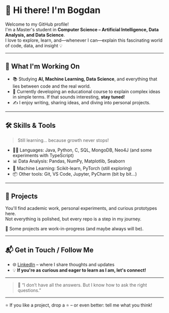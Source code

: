 # 👋 Hi there! I'm Bogdan

Welcome to my GitHub profile!  
I'm a Master's student in **Computer Science – Artificial Intelligence, Data Analysis, and Data Science**.  
I love to explore, learn, and—whenever I can—explain this fascinating world of code, data, and insight 💡

---

## 🚀 What I'm Working On

- 📚 Studying **AI, Machine Learning, Data Science**, and everything that lies between code and the real world.
- 🧠 Currently developing an educational course to explain complex ideas in simple terms. If that sounds interesting, **stay tuned**!
- ✍️ I enjoy writing, sharing ideas, and diving into personal projects.

---

## 🛠️ Skills & Tools

> Still learning... because growth never stops!

- 👨‍💻 Languages: Java, Python, C, SQL, MongoDB, Neo4J (and some experiments with TypeScript)
- 📊 Data Analysis: Pandas, NumPy, Matplotlib, Seaborn
- 🤖 Machine Learning: Scikit-learn, PyTorch (still exploring)
- 📦 Other tools: Git, VS Code, Jupyter, PyCharm (bit by bit...)

---

## 🧪 Projects

You'll find academic work, personal experiments, and curious prototypes here.  
Not everything is polished, but every repo is a step in my journey.

🧭 Some projects are work-in-progress (and maybe always will be).

---

## 📬 Get in Touch / Follow Me

- 🌐 [LinkedIn](www.linkedin.com/in/bogdan-donici) – where I share thoughts and updates
- 💡 **If you're as curious and eager to learn as I am, let's connect!**

---

> 🧠 “I don’t have all the answers. But I know how to ask the right questions.”

---

⭐️ If you like a project, drop a ⭐ – or even better: tell me what you think!
